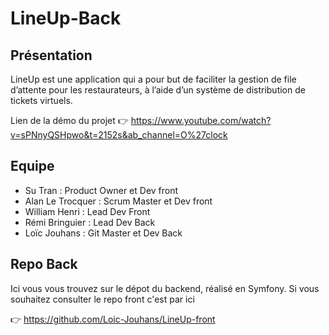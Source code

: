 # LineUp-Back

## Présentation 
LineUp est une application qui a pour but de faciliter la gestion de file d’attente pour les restaurateurs, à l’aide d’un système de distribution de tickets virtuels.

Lien de la démo du projet :point_right: https://www.youtube.com/watch?v=sPNnyQSHpwo&t=2152s&ab_channel=O%27clock

## Equipe 
- Su Tran : Product Owner et Dev front
- Alan Le Trocquer : Scrum Master et Dev front
- William Henri : Lead Dev Front
- Rémi Bringuier : Lead Dev Back
- Loïc Jouhans : Git Master et Dev Back

## Repo Back
Ici vous vous trouvez sur le dépot du backend, réalisé en Symfony. Si vous souhaitez consulter le repo front c'est par ici 

:point_right: https://github.com/Loic-Jouhans/LineUp-front
